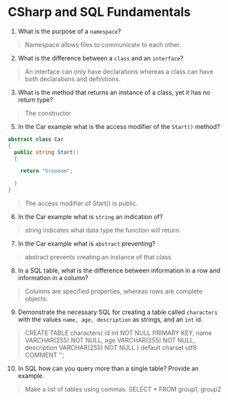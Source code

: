 # CSharp and SQL Fundamentals
01. What is the purpose of a `namespace`?

  > Namespace allows files to communicate to each other.

02. What is the difference between a `class` and an `interface`?

  > An interface can only have declarations whereas a class can have both declarations and definitions.

03. What is the method that returns an instance of a class, yet it has no return type?

  > The constructor

05. In the Car example what is the access modifier of the `Start()` method?

  ```c#
  abstract class Car
  {
    public string Start()
    {

      return "Vroooom";

    }
  }
  ```

  > The access modifier of Start() is public.

06. In the Car example what is `string` an indication of?

  > string indicates what data type the function will return.

07. In the Car example what is `abstract` preventing?

  > abstract prevents creating an instance of that class.

08. In a SQL table, what is the difference between information in a row and information in a column?

  > Columns are specified properties, whereas rows are complete objects.

09. Demonstrate the necessary SQL for creating a table called `characters` with the values `name, age, description` as strings, and an `int` id.

  > CREATE TABLE
    characters(
      id int NOT NULL PRIMARY KEY,
      name VARCHAR(255) NOT NULL,
      age VARCHAR(255) NOT NULL,
      description VARCHAR(255) NOT NULL
    ) default charset utf8 COMMENT '';

10. In SQL how can you query more than a single table? Provide an example.

  > Make a list of tables using commas.
    SELECT * FROM group1, group2